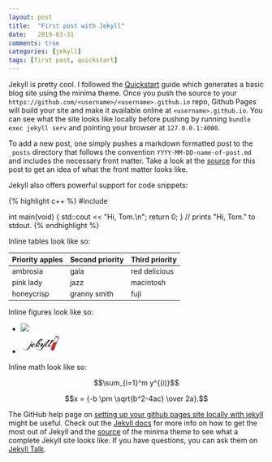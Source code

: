 ```yaml
---
layout: post
title:  "First post with Jekyll"
date:   2019-03-31
comments: true
categories: [jekyll]
tags: [first post, quickstart]
---
```


Jekyll is pretty cool. I followed the [Quickstart](https://jekyllrb.com/docs/) guide which generates a basic blog site using the minima theme. Once you push the source to your `https://github.com/<username>/<username>.github.io` repo, Github Pages will build your site and make it available online at `<username>.github.io`. You can see what the site looks like locally before pushing by running `bundle exec jekyll serv` and pointing your browser at `127.0.0.1:4000`.

To add a new post, one simply pushes a markdown formatted post to the `_posts` directory that follows the convention `YYYY-MM-DD-name-of-post.md` and includes the necessary front matter. Take a look at the [source](https://raw.githubusercontent.com/bduvenhage/bduvenhage.github.io/master/_posts/2019-03-31-first-post-with-jekyll.md) for this post to get an idea of what the front matter looks like.

Jekyll also offers powerful support for code snippets:

{% highlight c++ %}
#include <iostream>
  
int main(void)
{
  std::cout << "Hi, Tom.\n";
  return 0;
}
// prints "Hi, Tom." to stdout.
{% endhighlight %}

Inline tables look like so:

| Priority apples | Second priority | Third priority |
|-------|--------|---------|
| ambrosia | gala | red delicious |
| pink lady | jazz | macintosh |
| honeycrisp | granny smith | fuji |

Inline figures look like so:

<!--- - ![Logo Jekyll]({{site.url}}/assets/images/jekyll-logo.png ) -->

<!--- - ![Logo Jekyll]({{"/assets/images/jekyll-logo.png" | absolute_url}}) -->

- <img src="http://memofil.github.io/assets/images/categories/jekyll-logo.png" width="80" />

- <img src="/assets/images/jekyll-logo.png" width="80" />

<!--- - ![Logo Jekyll](/jekyll-logo.png) -->

Inline math look like so:
<!--- Put the below script somewhere. -->
<script src='https://cdnjs.cloudflare.com/ajax/libs/mathjax/2.7.5/latest.js?config=TeX-MML-AM_CHTML' async></script>

$$\sum_{i=1}^m y^{(i)}$$

$$x = {-b \pm \sqrt{b^2-4ac} \over 2a}.$$

The GitHub help page on [setting up your github pages site locally with jekyll](https://help.github.com/en/articles/setting-up-your-github-pages-site-locally-with-jekyll) might be useful. Check out the [Jekyll docs][jekyll-docs] for more info on how to get the most out of Jekyll and the [source](https://github.com/jekyll/minima) of the minima theme to see what a complete Jekyll site looks like. If you have questions, you can ask them on [Jekyll Talk][jekyll-talk]. 

[jekyll-docs]: https://jekyllrb.com/docs/home
[jekyll-gh]:   https://github.com/jekyll/jekyll
[jekyll-talk]: https://talk.jekyllrb.com/


